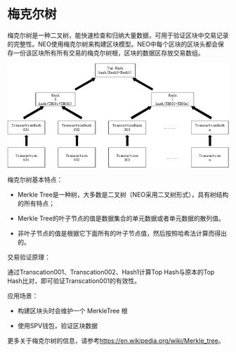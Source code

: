 # 梅克尔树

梅克尔树是一种二叉树，能快速检查和归纳大量数据，可用于验证区块中交易记录的完整性。NEO使用梅克尔树来构建区块模型。NEO中每个区块的区块头都会保存一份该区块所有所有交易的梅克尔树根，区块的数据区存放交易数组。

[![MerkleTree01](../images/blockchain_paradigm/MerkleTree01.png)](../../images/blockchain_paradigm/MerkleTree01.png)

梅克尔树基本特点：

  - Merkle Tree是一种树，大多数是二叉树（NEO采用二叉树形式），具有树结构的所有特点；

  - Merkle Tree的叶子节点的值是数据集合的单元数据或者单元数据的散列值。

  - 非叶子节点的值是根据它下面所有的叶子节点值，然后按照哈希法计算而得出的。

交易验证原理：

通过Transcation001、Transcation002、Hash1计算Top Hash与原本的Top Hash比对，即可验证Transcation001的有效性。

应用场景：

  - 构建区块头时会维护一个 MerkleTree 根

  - 使用SPV钱包，验证区块数据

更多关于梅克尔树的信息，请参考<https://en.wikipedia.org/wiki/Merkle_tree>。
